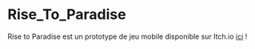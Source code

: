 # Rise_To_Paradise
Rise to Paradise est un prototype de jeu mobile disponible sur Itch.io [ici](https://keinzhiden.itch.io/rise-to-paradise) !

